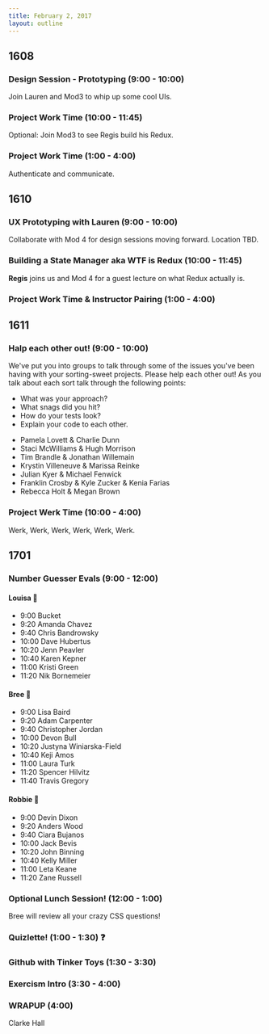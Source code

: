 ```yaml
---
title: February 2, 2017
layout: outline
---
```


## 1608

### Design Session - Prototyping (9:00 - 10:00)
Join Lauren and Mod3 to whip up some cool UIs.

### Project Work Time (10:00 - 11:45)
Optional: Join Mod3 to see Regis build his Redux.

### Project Work Time (1:00 - 4:00)
Authenticate and communicate.

## 1610

### UX Prototyping with Lauren (9:00 - 10:00)
Collaborate with Mod 4 for design sessions moving forward. Location TBD.

### Building a State Manager aka WTF is Redux (10:00 - 11:45)
**Regis** joins us and Mod 4 for a guest lecture on what Redux actually is.  

### Project Work Time & Instructor Pairing (1:00 - 4:00)

## 1611

### Halp each other out! (9:00 - 10:00)

We've put you into groups to talk through some of the issues you've been having with your sorting-sweet projects. Please help each other out!
As you talk about each sort talk through the following points:

  - What was your approach?
  - What snags did you hit?
  - How do your tests look?
  - Explain your code to each other.

* Pamela Lovett & Charlie Dunn
* Staci McWilliams & Hugh Morrison
* Tim Brandle & Jonathan Willemain
* Krystin Villeneuve & Marissa Reinke
* Julian Kyer & Michael Fenwick
* Franklin Crosby & Kyle Zucker & Kenia Farias
* Rebecca Holt & Megan Brown

### Project Werk Time (10:00 - 4:00)

Werk, Werk, Werk, Werk, Werk, Werk.

## 1701

### Number Guesser Evals (9:00 - 12:00)

#### Louisa :hear_no_evil:

* 9:00 Bucket
* 9:20 Amanda Chavez
* 9:40 Chris Bandrowsky
* 10:00 Dave Hubertus
* 10:20 Jenn Peavler
* 10:40 Karen Kepner
* 11:00 Kristi Green
* 11:20 Nik Bornemeier

#### Bree  :see_no_evil:

* 9:00 Lisa Baird
* 9:20 Adam Carpenter
* 9:40 Christopher Jordan
* 10:00 Devon Bull
* 10:20 Justyna Winiarska-Field
* 10:40 Keji Amos
* 11:00 Laura Turk
* 11:20 Spencer Hilvitz
* 11:40 Travis Gregory

#### Robbie :speak_no_evil:

* 9:00 Devin Dixon
* 9:20 Anders Wood
* 9:40 Ciara Bujanos
* 10:00 Jack Bevis
* 10:20 John Binning
* 10:40 Kelly Miller
* 11:00 Leta Keane
* 11:20 Zane Russell

### Optional Lunch Session! (12:00 - 1:00)
Bree will review all your crazy CSS questions!

### Quizlette! (1:00 - 1:30) :question:

### Github with Tinker Toys (1:30 - 3:30)

### Exercism Intro (3:30 - 4:00)

### WRAPUP (4:00)
Clarke Hall
